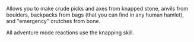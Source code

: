 
Allows you to make crude picks and axes from knapped stone, anvils from boulders, backpacks from bags
(that you can find in any human hamlet), and "emergency" crutches from bone.

All adventure mode reactions use the knapping skill.
